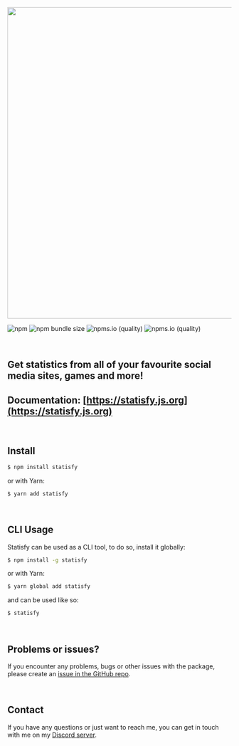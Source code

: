[<p align=center><img width="700" src="https://i.imgur.com/AexZWB6.png"></p>](https://i.imgur.com/AexZWB6.png)
![npm](https://img.shields.io/npm/v/statisfy?label=statisfy&logo=npm) 
![npm bundle size](https://img.shields.io/bundlephobia/min/statisfy?logo=npm)
![npms.io (quality)](https://img.shields.io/npms-io/quality-score/statisfy?logo=npm)
![npms.io (quality)](https://img.shields.io/npms-io/maintenance-score/statisfy?logo=npm)

&nbsp;
## Get statistics from all of your favourite social media sites, games and more!
## Documentation: [https://statisfy.js.org](https://statisfy.js.org)
&nbsp;
## Install 
```bash
$ npm install statisfy
```
or with Yarn:
```bash
$ yarn add statisfy
```
&nbsp;
## CLI Usage

Statisfy can be used as a CLI tool, to do so, install it globally:
```bash
$ npm install -g statisfy
```
or with Yarn:
```bash
$ yarn global add statisfy
```
and can be used like so:
```bash
$ statisfy
```
&nbsp;
## Problems or issues?

If you encounter any problems, bugs or other issues with the package, please create an [issue in the GitHub repo](https://github.com/aspekts/statisfynpm/issues). 

&nbsp;
## Contact
If you have any questions or just want to reach me, you can get in touch with me on my [Discord server](https://discord.gg/GxGTHBC).